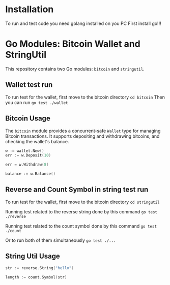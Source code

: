 # Installation
To run and test code you need golang installed on you PC
First install go!!!

# Go Modules: Bitcoin Wallet and StringUtil

This repository contains two Go modules: `bitcoin` and `stringutil`.

## Wallet test run
To run test for the wallet, first move to the bitcoin directory
`cd bitcoin`
Then you can run 
`go test ./wallet`

## Bitcoin Usage

The `bitcoin` module provides a concurrent-safe `Wallet` type for managing Bitcoin transactions. It supports depositing and withdrawing bitcoins, and checking the wallet's balance.

```go
w := wallet.New()
err := w.Deposit(10)

err = w.Withdraw(8)

balance := w.Balance()
```

## Reverse and Count Symbol in string test run
To run test for the wallet, first move to the bitcoin directory
`cd stringutil`

Running test related to the reverse string done by this command
`go test ./reverse`

Running test related to the count symbol done by this command
`go test ./count`

Or to run both of them simultaneously
`go test ./...`

## String Util Usage

```go
str := reverse.String("hello")

length := count.Symbol(str)
```


